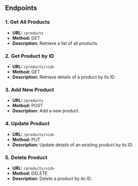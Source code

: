 
## Endpoints

### 1. Get All Products

- **URL:** `/products`
- **Method:** GET
- **Description:** Retrieve a list of all products.

### 2. Get Product by ID

- **URL:** `/products/<id>`
- **Method:** GET
- **Description:** Retrieve details of a product by its ID.

### 3. Add New Product

- **URL:** `/products`
- **Method:** POST
- **Description:** Add a new product.

### 4. Update Product

- **URL:** `/products/<id>`
- **Method:** PUT
- **Description:** Update details of an existing product by its ID.

### 5. Delete Product

- **URL:** `/products/<id>`
- **Method:** DELETE
- **Description:** Delete a product by its ID.

